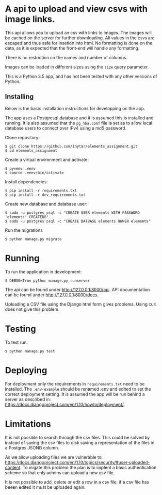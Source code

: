 # A api to upload and view csvs with image links.

This api allows you to upload an csv with links to images. The images will be cached on the server for further downloading.
All values in the csvs are escaped and thus safe for insetion into html. No formatting is done on the data, as it is expected that the front-end will handle any formatting.

There is no restriction on the names and number of columns.

Images can be loaded in different sizes using the `size` query parameter.

This is a Python 3.5 app, and has not been tested with any other versions of Python.

## Installing

Below is the basic installation instructions for developping on the app.

The app uses a Postgresql database and it is assumed this is installed and running. It is also assumed that the `pg_hba.conf` file is set as to allow local database users to connect over IPv4 using a md5 password.

Clone repository:

    $ git clone https://github.com/inytar/elements_assignment.git
    $ cd elements_assignment

Create a virtual environment and activate:

    $ pyvenv .venv
    $ source .venv/bin/activate

Install dependencies:

    $ pip install -r requirements.txt
    $ pip install -r dev_requirements.txt

Create new database and database user:

    $ sudo -u postgres psql -c "CREATE USER elements WITH PASSWORD 'elements' CREATEDB"
    $ sudo -u postgres psql -c "CREATE DATBASE elements OWNER elements"

Run the migrations

    $ python manage.py migrate

# Running

To run the application in development:

    $ DEBUG=True python manage.py runserver

The api can be found under <http://127.0.0.1:8000/api>. API documentation can be found under <http://127.0.0.1:8000/docs>.

Uploading a CSV file using the Django html form gives problems. Using curl does not give this problem.

# Testing

To test run:

    $ python manage.py test

# Deploying

For deployment only the requirements in `requirements.txt` need to be installed. The `.env-example` should be renamed .env and
edited to set the correct deployment setting. It is assumed the app will be run behind a server
as described in: <https://docs.djangoproject.com/en/1.10/howto/deployment/>.

# Limitations
It is not possible to search through the csv files. This could be solved by instead of saving the csv files to disk saving a representation of the files in a Postgres JSONB column.

As we allow uploading files we are vulnerable to: <https://docs.djangoproject.com/en/1.10/topics/security/#user-uploaded-content>. To migate this problem the plan is to implent a basic authentication scheme so that only admins can upload a new csv file.

It is not possible to add, delete or edit a row in a csv file, if a csv file has beeen edited it must be uploaded again.
